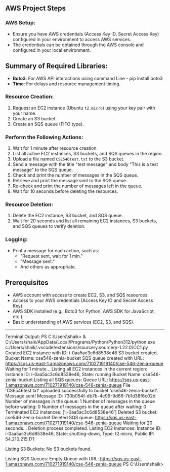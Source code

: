 ## AWS Project Steps

### AWS Setup:
- Ensure you have AWS credentials (Access Key ID, Secret Access Key) configured in your environment to access AWS services.
- The credentials can be obtained through the AWS console and configured in your local environment.

## Summary of Required Libraries:
- **Boto3**: For AWS API interactions using command Line - pip install boto3
- **Time**: For delays and resource management timing.

### Resource Creation:
1. Request an EC2 instance (Ubuntu `t2.micro`) using your key pair with your name.
2. Create an S3 bucket.
3. Create an SQS queue (FIFO type).

### Perform the Following Actions:
1. Wait for 1 minute after resource creation.
2. List all active EC2 instances, S3 buckets, and SQS queues in the region.
3. Upload a file named `CSE546test.txt` to the S3 bucket.
4. Send a message with the title "test message" and body "This is a test message" to the SQS queue.
5. Check and print the number of messages in the SQS queue.
6. Retrieve and print the message sent to the SQS queue.
7. Re-check and print the number of messages left in the queue.
8. Wait for 10 seconds before deleting the resources.

### Resource Deletion:
1. Delete the EC2 instance, S3 bucket, and SQS queue.
2. Wait for 20 seconds and list all remaining EC2 instances, S3 buckets, and SQS queues to verify deletion.

### Logging:
- Print a message for each action, such as:
  - "Request sent, wait for 1 min."
  - "Message sent."
  - And others as appropriate.

## Prerequisites
- AWS account with access to create EC2, S3, and SQS resources.
- Access to your AWS credentials (Access Key ID and Secret Access Key).
- AWS SDK installed (e.g., Boto3 for Python, AWS SDK for JavaScript, etc.).
- Basic understanding of AWS services (EC2, S3, and SQS).


-----------------------------------------------------------------------------------------------------------------------------------------

Terminal Output:
PS C:\Users\shaik> & C:/Users/shaik/AppData/Local/Programs/Python/Python312/python.exe c:/Users/shaik/.vscode/extensions/sourcery.sourcery-1.22.0/CC1.py
Created EC2 instance with ID: i-0aa5ac3c6d8538e46
S3 bucket created. Bucket Name: cse546-zenia-bucket
SQS queue created with URL: https://sqs.us-east-1.amazonaws.com/710271919140/cse-546-zenia-queue
Waiting for 1 minute...
Listing all EC2 instances in the current region:
Instance ID: i-0aa5ac3c6d8538e46, State: running
Bucket Name: cse546-zenia-bucket
Listing all SQS queues:
Queue URL: https://sqs.us-east-1.amazonaws.com/710271919140/cse-546-zenia-queue
File 'CSE546test.txt' uploaded successfully to bucket 'cse546-zenia-bucket'.
Message sent! Message ID: 730b054f-db7b-4e99-9d66-7b1d38f6c02d
Number of messages in the queue: 1
Number of messages in the queue before waiting: 0
Number of messages in the queue after waiting: 0
Terminated EC2 instances: ['i-0aa5ac3c6d8538e46']
Deleted S3 bucket: cse546-zenia-bucket
Deleted SQS queue: https://sqs.us-east-1.amazonaws.com/710271919140/cse-546-zenia-queue
Waiting for 20 seconds...
Deletion process completed.
Listing EC2 Instances:
Instance ID: i-0aa5ac3c6d8538e46, State: shutting-down, Type: t2.micro, Public IP: 54.210.215.171

Listing S3 Buckets:
No S3 buckets found.

Listing SQS Queues:
Empty Queue with URL: https://sqs.us-east-1.amazonaws.com/710271919140/cse-546-zenia-queue
PS C:\Users\shaik>

